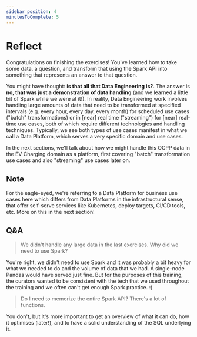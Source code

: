 ```yaml
---
sidebar_position: 4
minutesToComplete: 5
---
```


# Reflect
Congratulations on finishing the exercises! You've learned how to take some data, a question, and transform that using the Spark API into something that represents an answer to that question.

You might have thought: **is that all that Data Engineering is?**. The answer is **no, that was just a demonstration of data handling** (and we learned a little bit of Spark while we were at it!). In reality, Data Engineering work involves handling large amounts of data that need to be transformed at specified intervals (e.g. every hour, every day, every month) for scheduled use cases ("batch" transformations) or in [near] real time ("streaming") for [near] real-time use cases, both of which require different technologies and handling techniques. Typically, we see both types of use cases manifest in what we call a Data Platform, which serves a very specific domain and use cases.

In the next sections, we'll talk about how we might handle this OCPP data in the EV Charging domain as a platform, first covering "batch" transformation use cases and also "streaming" use cases later on. 

## Note
For the eagle-eyed, we're referring to a Data Platform for business use cases here which differs from Data Platforms in the infrastructural sense, that offer self-serve services like Kubernetes, deploy targets, CI/CD tools, etc. More on this in the next section!

## Q&A
> We didn't handle any large data in the last exercises. Why did we need to use Spark?

You're right, we didn't need to use Spark and it was probably a bit heavy for what we needed to do and the volume of data that we had. A single-node Pandas would have served just fine. But for the purposes of this training, the curators wanted to be consistent with the tech that we used throughout the training and we often can't get enough Spark practice. :)

> Do I need to memorize the entire Spark API? There's a lot of functions.

You don't, but it's more important to get an overview of what it can do, how it optimises (later!), and to have a solid understanding of the SQL underlying it.